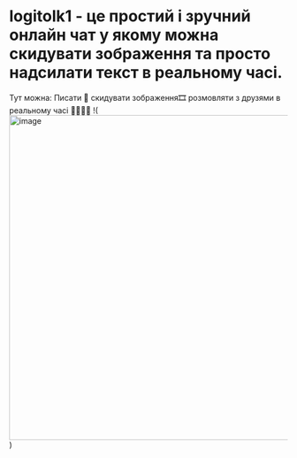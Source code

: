 # logitolk1 - це простий і зручний онлайн чат у якому можна скидувати зображення та просто надсилати текст в реальному часі.
Тут можна:
Писати 💬
скидувати зображення🎞
розмовляти з друзями в реальному часі 🧑🏾🧒🏾
!(<img width="695" height="588" alt="image" src="https://github.com/user-attachments/assets/987ba513-ab02-461a-8785-cec6a846201d" />
)
